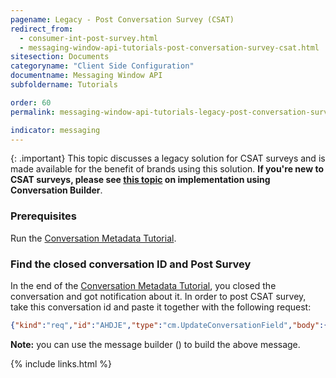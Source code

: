 ```yaml
---
pagename: Legacy - Post Conversation Survey (CSAT)
redirect_from:
  - consumer-int-post-survey.html
  - messaging-window-api-tutorials-post-conversation-survey-csat.html
sitesection: Documents
categoryname: "Client Side Configuration"
documentname: Messaging Window API
subfoldername: Tutorials

order: 60
permalink: messaging-window-api-tutorials-legacy-post-conversation-survey-csat.html

indicator: messaging
---
```


{: .important}
This topic discusses a legacy solution for CSAT surveys and is made available for the benefit of brands using this solution. **If you're new to CSAT surveys, please see [this topic](conversation-builder-bots-post-conversation-survey-bots.html) on implementation using Conversation Builder**.

### Prerequisites

Run the [Conversation Metadata Tutorial](consumer-int-conversation-md.html).

### Find the closed conversation ID and Post Survey

In the end of the [Conversation Metadata Tutorial](consumer-int-conversation-md.html), you closed the conversation and got notification about it. In order to post CSAT survey, take this conversation id and paste it together with the following request:

```json
{"kind":"req","id":"AHDJE","type":"cm.UpdateConversationField","body":{"conversationId":"__CONVERSATION_ID__","conversationField":{"field":"CSATRate","csatRate":5,"csatResolutionConfirmation":true,"status":"FILLED"}}}
```

**Note:** you can use the message builder (<a href="consumer-int-msg-csat-conv.html" target="_blank"><i class="fa fa-magic" aria-hidden="true"></i></a>) to build the above message.

{% include links.html %}
